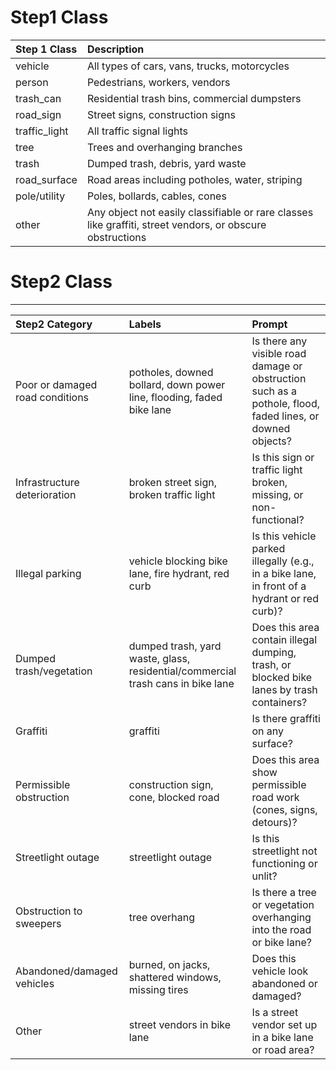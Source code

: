 # Step1 Class

| Step 1 Class   | Description                                                                                               |
|:---------------|:----------------------------------------------------------------------------------------------------------|
| vehicle        | All types of cars, vans, trucks, motorcycles                                                              |
| person         | Pedestrians, workers, vendors                                                                             |
| trash_can      | Residential trash bins, commercial dumpsters                                                              |
| road_sign      | Street signs, construction signs                                                                          |
| traffic_light  | All traffic signal lights                                                                                 |
| tree           | Trees and overhanging branches                                                                            |
| trash          | Dumped trash, debris, yard waste                                                                          |
| road_surface   | Road areas including potholes, water, striping                                                            |
| pole/utility   | Poles, bollards, cables, cones                                                                            |
| other          | Any object not easily classifiable or rare classes like graffiti, street vendors, or obscure obstructions |

# Step2 Class
-------------------


| Step2 Category                        | Labels                                                                          | Prompt                                                                                                    |
|:--------------------------------|:--------------------------------------------------------------------------------|:----------------------------------------------------------------------------------------------------------|
| Poor or damaged road conditions | potholes, downed bollard, down power line, flooding, faded bike lane            | Is there any visible road damage or obstruction such as a pothole, flood, faded lines, or downed objects? |
| Infrastructure deterioration    | broken street sign, broken traffic light                                        | Is this sign or traffic light broken, missing, or non-functional?                                         |
| Illegal parking                 | vehicle blocking bike lane, fire hydrant, red curb                              | Is this vehicle parked illegally (e.g., in a bike lane, in front of a hydrant or red curb)?               |
| Dumped trash/vegetation         | dumped trash, yard waste, glass, residential/commercial trash cans in bike lane | Does this area contain illegal dumping, trash, or blocked bike lanes by trash containers?                 |
| Graffiti                        | graffiti                                                                        | Is there graffiti on any surface?                                                                         |
| Permissible obstruction         | construction sign, cone, blocked road                                           | Does this area show permissible road work (cones, signs, detours)?                                        |
| Streetlight outage              | streetlight outage                                                              | Is this streetlight not functioning or unlit?                                                             |
| Obstruction to sweepers         | tree overhang                                                                   | Is there a tree or vegetation overhanging into the road or bike lane?                                     |
| Abandoned/damaged vehicles      | burned, on jacks, shattered windows, missing tires                              | Does this vehicle look abandoned or damaged?                                                              |
| Other                           | street vendors in bike lane                                                     | Is a street vendor set up in a bike lane or road area?                                                    |